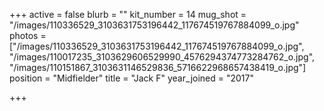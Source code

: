 +++
active = false
blurb = ""
kit_number = 14
mug_shot = "/images/110336529_3103631753196442_117674519767884099_o.jpg"
photos = ["/images/110336529_3103631753196442_117674519767884099_o.jpg", "/images/110017235_3103629606529990_4576294374773284762_o.jpg", "/images/110151867_3103631146529836_5716622968657438419_o.jpg"]
position = "Midfielder"
title = "Jack F"
year_joined = "2017"

+++
